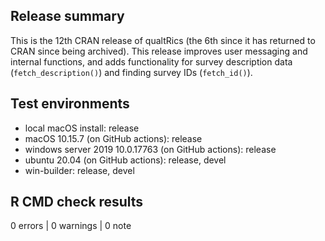 ## Release summary

This is the 12th CRAN release of qualtRics (the 6th since it has returned to CRAN since being archived). This release improves user messaging and internal functions, and adds functionality for survey description data (`fetch_description()`) and finding survey IDs (`fetch_id()`).

## Test environments

* local macOS install: release
* macOS 10.15.7 (on GitHub actions): release
* windows server 2019 10.0.17763 (on GitHub actions): release
* ubuntu 20.04 (on GitHub actions): release, devel
* win-builder: release, devel

## R CMD check results

0 errors | 0 warnings | 0 note
